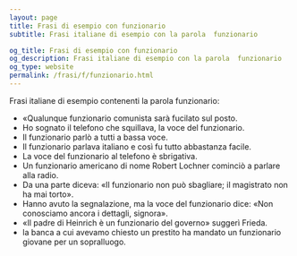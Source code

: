 ```yaml
---
layout: page
title: Frasi di esempio con funzionario 
subtitle: Frasi italiane di esempio con la parola  funzionario

og_title: Frasi di esempio con funzionario 
og_description: Frasi italiane di esempio con la parola  funzionario
og_type: website
permalink: /frasi/f/funzionario.html
---
```


Frasi italiane di esempio contenenti la parola funzionario:


- «Qualunque funzionario comunista sarà fucilato sul posto.
- Ho sognato il telefono che squillava, la voce del funzionario.
- Il funzionario parlò a tutti a bassa voce.
- Il funzionario parlava italiano e così fu tutto abbastanza facile.
- La voce del funzionario al telefono è sbrigativa.
- Un funzionario americano di nome Robert Lochner cominciò a parlare alla radio.
- Da una parte diceva: «Il funzionario non può sbagliare; il magistrato non ha mai torto».
- Hanno avuto la segnalazione, ma la voce del funzionario dice: «Non conosciamo ancora i dettagli, signora».
- «Il padre di Heinrich è un funzionario del governo» suggerì Frieda.
- la banca a cui avevamo chiesto un prestito ha mandato un funzionario giovane per un sopralluogo.
